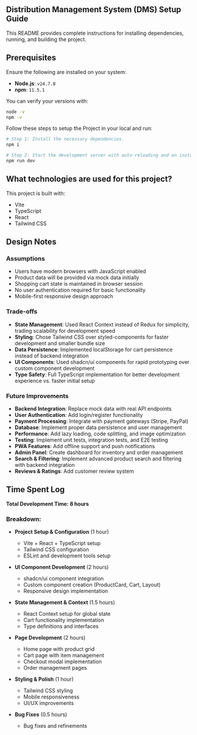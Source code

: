 ## Distribution Management System (DMS) Setup Guide

This README provides complete instructions for installing dependencies, running, and building the project.

## Prerequisites

Ensure the following are installed on your system:

- **Node.js**: `v24.7.0`
- **npm**: `11.5.1`

You can verify your versions with:

```sh
node -v
npm -v
```

Follow these steps to setup the Project in your local and run:

```sh
# Step 1: Install the necessary dependencies.
npm i

# Step 2: Start the development server with auto-reloading and an instant preview.
npm run dev
```

## What technologies are used for this project?

This project is built with:

- Vite
- TypeScript
- React
- Tailwind CSS

## Design Notes

### Assumptions
- Users have modern browsers with JavaScript enabled
- Product data will be provided via mock data initially
- Shopping cart state is maintained in browser session
- No user authentication required for basic functionality
- Mobile-first responsive design approach

### Trade-offs
- **State Management**: Used React Context instead of Redux for simplicity, trading scalability for development speed
- **Styling**: Chose Tailwind CSS over styled-components for faster development and smaller bundle size
- **Data Persistence**: Implemented localStorage for cart persistence instead of backend integration
- **UI Components**: Used shadcn/ui components for rapid prototyping over custom component development
- **Type Safety**: Full TypeScript implementation for better development experience vs. faster initial setup

### Future Improvements
- **Backend Integration**: Replace mock data with real API endpoints
- **User Authentication**: Add login/register functionality
- **Payment Processing**: Integrate with payment gateways (Stripe, PayPal)
- **Database**: Implement proper data persistence and user management
- **Performance**: Add lazy loading, code splitting, and image optimization
- **Testing**: Implement unit tests, integration tests, and E2E testing
- **PWA Features**: Add offline support and push notifications
- **Admin Panel**: Create dashboard for inventory and order management
- **Search & Filtering**: Implement advanced product search and filtering with backend integration
- **Reviews & Ratings**: Add customer review system

## Time Spent Log

**Total Development Time: 8 hours**

### Breakdown:
- **Project Setup & Configuration** (1 hour)
  - Vite + React + TypeScript setup
  - Tailwind CSS configuration
  - ESLint and development tools setup

- **UI Component Development** (2 hours)
  - shadcn/ui component integration
  - Custom component creation (ProductCard, Cart, Layout)
  - Responsive design implementation

- **State Management & Context** (1.5 hours)
  - React Context setup for global state
  - Cart functionality implementation
  - Type definitions and interfaces

- **Page Development** (2 hours)
  - Home page with product grid
  - Cart page with item management
  - Checkout modal implementation
  - Order management pages

- **Styling & Polish** (1 hour)
  - Tailwind CSS styling
  - Mobile responsiveness
  - UI/UX improvements

- **Bug Fixes** (0.5 hours)
  - Bug fixes and refinements